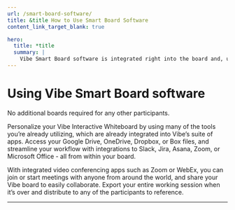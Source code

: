 ```yaml
---
url: /smart-board-software/
title: &title How to Use Smart Board Software
content_link_target_blank: true

hero:
  title: *title
  summary: |
    Vibe Smart Board software is integrated right into the board and, unlike other digital smart boards, doesn’t require extra costs or membership fees. Our collaboration software allows you to work however and wherever you need. It gives you the freedom to communicate and create with your team, conduct training sessions, or present to clients.
---
```

# Using Vibe Smart Board software

No additional boards required for any other participants.

Personalize your Vibe Interactive Whiteboard by using many of the tools you’re already utilizing, which are already integrated into Vibe’s suite of apps. Access your Google Drive, OneDrive, Dropbox, or Box files, and streamline your workflow with integrations to Slack, Jira, Asana, Zoom, or Microsoft Office - all from within your board.

With integrated video conferencing apps such as Zoom or WebEx, you can join or start meetings with anyone from around the world, and share your Vibe board to easily collaborate. Export your entire working session when it’s over and distribute to any of the participants to reference.

---
